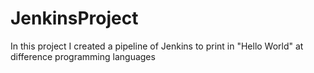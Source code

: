 # JenkinsProject
In this project I created a pipeline of Jenkins to print in "Hello World" at difference programming languages
